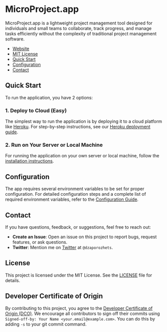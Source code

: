 # MicroProject.app

MicroProject.app is a lightweight project management tool designed for individuals and small teams to collaborate, track progress, and manage tasks efficiently without the complexity of traditional project management software.

* [Website](https://about.microproject.app/)
* [MIT License](LICENSE)
* [Quick Start](#quick-start)
* [Configuration](docs/CONFIG.md)
* [Contact](#contact)

## Quick Start

To run the application, you have 2 options:

### 1. Deploy to Cloud (Easy)

The simplest way to run the application is by deploying it to a cloud platform like [Heroku](https://www.heroku.com/). For step-by-step instructions, see our [Heroku deployment guide](docs/HEROKU.md).

### 2. Run on Your Server or Local Machine

For running the application on your own server or local machine, follow the [installation instructions](docs/INSTALL.md).

## Configuration

The app requires several environment variables to be set for proper configuration. For detailed configuration steps and a complete list of required environment variables, refer to the [Configuration Guide](docs/CONFIG.md).

## Contact

If you have questions, feedback, or suggestions, feel free to reach out:

* **Create an Issue**: Open an issue on this project to report bugs, request features, or ask questions.
* **Twitter**: Mention me on [Twitter](https://x.com/dzaporozhets) at `@dzaporozhets`.

## License

This project is licensed under the MIT License. See the [LICENSE](LICENSE) file for details.

## Developer Certificate of Origin

By contributing to this project, you agree to the [Developer Certificate of Origin (DCO)](DCO). We encourage all contributors to sign off their commits using `Signed-off-by: Your Name <your.email@example.com>`. You can do this by adding `-s` to your git commit command.
